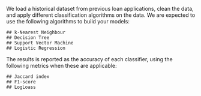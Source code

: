 We load a historical dataset from previous loan applications, clean the data, and apply different classification algorithms on the data. We are expected to use the following algorithms to build your models:

    ## k-Nearest Neighbour
    ## Decision Tree
    ## Support Vector Machine
    ## Logistic Regression

The results is reported as the accuracy of each classifier, using the following metrics when these are applicable:

    ## Jaccard index
    ## F1-score
    ## LogLoass
